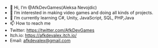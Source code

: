 - 👋 Hi, I’m @AfkDevGames(Aleksa Nevojdic)
- 👀 I’m interested in making video games and doing all kinds of projects. 
- 🌱 I’m currently learning C#, Unity, JavaScript, SQL, PHP,Java
- 📫 How to reach me 
- Twitter: https://twitter.com/AfkDevGames
- Itch.io: https://afkdevalex.itch.io/
- Email: afkdevalex@gmail.com

<!---
AfkDevGames/AfkDevGames is a ✨ special ✨ repository because its `README.md` (this file) appears on your GitHub profile.
You can click the Preview link to take a look at your changes.
--->

